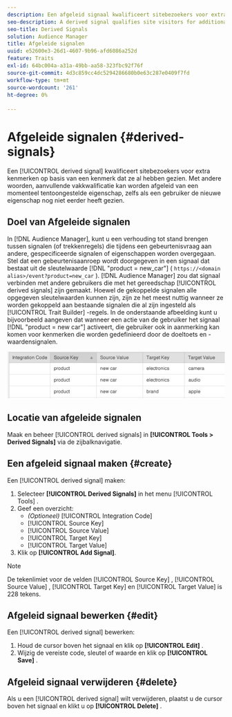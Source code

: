 ```yaml
---
description: Een afgeleid signaal kwalificeert sitebezoekers voor extra kenmerken op basis van een kenmerk dat ze al hebben gezien. Met andere woorden, aanvullende vakkwalificatie kan worden afgeleid van een momenteel tentoongestelde eigenschap, zelfs als een gebruiker de nieuwe eigenschap nog niet eerder heeft gezien.
seo-description: A derived signal qualifies site visitors for additional traits based on a trait they've already seen. In other words, additional trait qualification can be derived from a currently exhibited trait even if a user has never seen the new trait before.
seo-title: Derived Signals
solution: Audience Manager
title: Afgeleide signalen
uuid: e52600e3-26d1-4607-9b96-afd6086a252d
feature: Traits
exl-id: 64bc004a-a31a-49bb-aa58-323fbc92f76f
source-git-commit: 4d3c859cc4dc5294286680b0e63c287e0409f7fd
workflow-type: tm+mt
source-wordcount: '261'
ht-degree: 0%

---
```


# Afgeleide signalen {#derived-signals}

Een [!UICONTROL derived signal] kwalificeert sitebezoekers voor extra kenmerken op basis van een kenmerk dat ze al hebben gezien. Met andere woorden, aanvullende vakkwalificatie kan worden afgeleid van een momenteel tentoongestelde eigenschap, zelfs als een gebruiker de nieuwe eigenschap nog niet eerder heeft gezien.

<!-- c_tb_derived_signal.xml -->

## Doel van Afgeleide signalen

In [!DNL Audience Manager], kunt u een verhouding tot stand brengen tussen signalen (of trekkenregels) die tijdens een gebeurtenisvraag aan andere, gespecificeerde signalen of eigenschappen worden overgegaan. Stel dat een gebeurtenisaanroep wordt doorgegeven in een signaal dat bestaat uit de sleutelwaarde [!DNL "product = new_car"] ( `https://<domain alias>/event?product=new_car` ). [!DNL Audience Manager] zou dat signaal verbinden met andere gebruikers die met het gereedschap [!UICONTROL derived signals] zijn gemaakt. Hoewel de gekoppelde signalen alle opgegeven sleutelwaarden kunnen zijn, zijn ze het meest nuttig wanneer ze worden gekoppeld aan bestaande signalen die al zijn ingesteld als [!UICONTROL Trait Builder] -regels. In de onderstaande afbeelding kunt u bijvoorbeeld aangeven dat wanneer een actie van de gebruiker het signaal [!DNL "product = new car"] activeert, die gebruiker ook in aanmerking kan komen voor kenmerken die worden gedefinieerd door de doeltoets en -waardensignalen.

![](assets/derived_signal_example.png)

## Locatie van afgeleide signalen

Maak en beheer [!UICONTROL derived signals] in **[!UICONTROL Tools > Derived Signals]** via de zijbalknavigatie.

## Een afgeleid signaal maken {#create}

<!-- t_tb_create_derived.xml -->

Een [!UICONTROL derived signal] maken:

1. Selecteer **[!UICONTROL Derived Signals]** in het menu [!UICONTROL Tools] .
1. Geef een overzicht:
   * *(Optioneel)* [!UICONTROL Integration Code]
   * [!UICONTROL Source Key]
   * [!UICONTROL Source Value]
   * [!UICONTROL Target Key]
   * [!UICONTROL Target Value]
1. Klik op **[!UICONTROL Add Signal]**.

>[!NOTE]
>
>De tekenlimiet voor de velden [!UICONTROL Source Key] , [!UICONTROL Source Value] , [!UICONTROL Target Key] en [!UICONTROL Target Value] is 228 tekens.

## Afgeleid signaal bewerken {#edit}

<!-- t_tb_edit_derived.xml -->

Een [!UICONTROL derived signal] bewerken:

1. Houd de cursor boven het signaal en klik op **[!UICONTROL Edit]** .
2. Wijzig de vereiste code, sleutel of waarde en klik op **[!UICONTROL Save]** .

## Afgeleid signaal verwijderen {#delete}

<!-- t_tb_delete_derived.xml -->

Als u een [!UICONTROL derived signal] wilt verwijderen, plaatst u de cursor boven het signaal en klikt u op **[!UICONTROL Delete]** .
